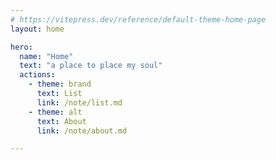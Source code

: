 ```yaml
---
# https://vitepress.dev/reference/default-theme-home-page
layout: home

hero:
  name: "Home"
  text: "a place to place my soul"
  actions:
    - theme: brand
      text: List
      link: /note/list.md
    - theme: alt
      text: About
      link: /note/about.md

---
```

<script setup>
import SearchBox from './components/SearchBox.vue'
</script>


<ClientOnly>
   <SearchBox/>
</ClientOnly>
